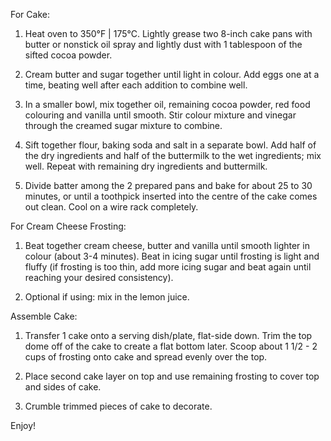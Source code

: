 For Cake:

1. Heat oven to 350°F | 175°C. Lightly grease two 8-inch cake pans with butter or nonstick oil spray and lightly dust with 1 tablespoon of the sifted cocoa powder.

2. Cream butter and sugar together until light in colour. Add eggs one at a time, beating well after each addition to combine well.

3. In a smaller bowl, mix together oil, remaining cocoa powder, red food colouring and vanilla until smooth. Stir colour mixture and vinegar through the creamed sugar mixture to combine.

4. Sift together flour, baking soda and salt in a separate bowl. Add half of the dry ingredients and half of the buttermilk to the wet ingredients; mix well. Repeat with remaining dry ingredients and buttermilk. 

5. Divide batter among the 2 prepared pans and bake for about 25 to 30 minutes, or until a toothpick inserted into the centre of the cake comes out clean. Cool on a wire rack completely.

For Cream Cheese Frosting:

1. Beat together cream cheese, butter and vanilla until smooth lighter in colour (about 3-4 minutes). Beat in icing sugar until frosting is light and fluffy (if frosting is too thin, add more icing sugar and beat again until reaching your desired consistency).

2. Optional if using: mix in the lemon juice.

Assemble Cake:

1. Transfer 1 cake onto a serving dish/plate, flat-side down. Trim the top dome off of the cake to create a flat bottom later. Scoop about 1 1/2 - 2 cups of frosting onto cake and spread evenly over the top.

2. Place second cake layer on top and use remaining frosting to cover top and sides of cake.

3. Crumble trimmed pieces of cake to decorate.

Enjoy!

